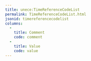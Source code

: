 ```yaml
---
title: unece:TimeReferenceCodeList
permalink: TimeReferenceCodeList.html
jsonid: timereferencecodelist
columns:
  - 
    title: Comment
    code: comment
  - 
    title: Value
    code: value
---
```

